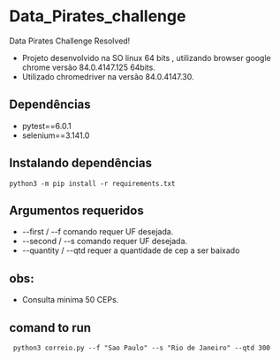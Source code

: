 # Data_Pirates_challenge
Data Pirates Challenge Resolved!

- Projeto desenvolvido na SO linux 64 bits , utilizando browser  google chrome  versão 84.0.4147.125 64bits.
- Utilizado chromedriver na versão 84.0.4147.30.


## Dependências
* pytest==6.0.1
* selenium==3.141.0


## Instalando dependências
```
python3 -m pip install -r requirements.txt
```
## Argumentos requeridos

- --first / --f  comando requer UF desejada. 
- --second / --s  comando requer UF desejada.
- --quantity / --qtd requer a quantidade de cep a ser baixado

## obs: 
- Consulta minima 50 CEPs. 

## comand to run

```
 python3 correio.py --f "Sao Paulo" --s "Rio de Janeiro" --qtd 300
```